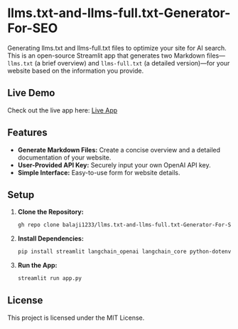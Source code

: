 # llms.txt-and-llms-full.txt-Generator-For-SEO
Generating  llms.txt and llms-full.txt files to optimize your site for AI search.
This  is an open-source Streamlit app that generates two Markdown files—`llms.txt` (a brief overview) and `llms-full.txt` (a detailed version)—for your website based on the information you provide.

## Live Demo

Check out the live app here: [Live App](https://llmo-aio.streamlit.app/)

## Features

- **Generate Markdown Files:** Create a concise overview and a detailed documentation of your website.
- **User-Provided API Key:** Securely input your own OpenAI API key.
- **Simple Interface:** Easy-to-use form for website details.

## Setup

1. **Clone the Repository:**
   ```bash
   gh repo clone balaji1233/llms.txt-and-llms-full.txt-Generator-For-SEO
   ```

2. **Install Dependencies:**
   ```bash
   pip install streamlit langchain_openai langchain_core python-dotenv
   ```

3. **Run the App:**
   ```bash
   streamlit run app.py
   ```

## License

This project is licensed under the MIT License.
